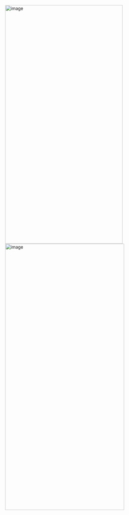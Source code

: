 <img width="380" height="768" alt="image" src="https://github.com/user-attachments/assets/438356a8-584f-45b8-8a03-f878fec85f4a" />
<img width="385" height="857" alt="image" src="https://github.com/user-attachments/assets/252d568d-6e66-4955-b90e-57e36914c7b4" />
